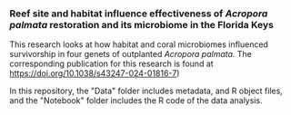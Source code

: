 ### Reef site and habitat influence effectiveness of _Acropora palmata_ restoration and its microbiome in the Florida Keys
This research looks at how habitat and coral microbiomes influenced survivorship in four genets of outplanted _Acropora palmata_. The corresponding publication for this research is found at https://doi.org/10.1038/s43247-024-01816-7)

In this repository, the "Data" folder includes metadata, and R object files, and the "Notebook" folder includes the R code of the data analysis.
